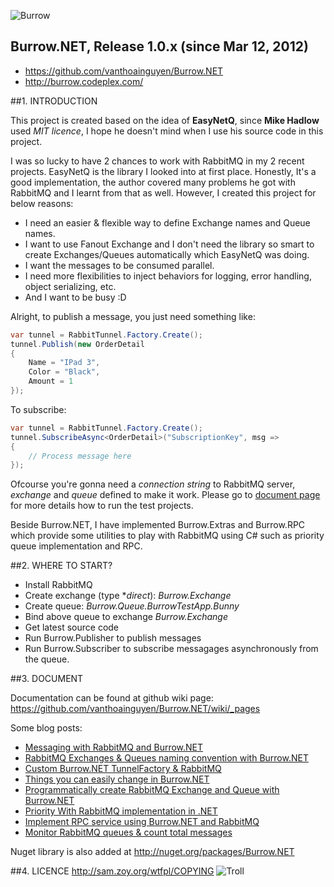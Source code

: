 ![Burrow](http://i43.tinypic.com/66bsw7.png)

Burrow.NET, Release 1.0.x (since Mar 12, 2012)
-----------------------------------------------------------------------
* https://github.com/vanthoainguyen/Burrow.NET    
* http://burrow.codeplex.com/


##1. INTRODUCTION

This project is created based on the idea of **EasyNetQ**, since **Mike Hadlow** used _MIT licence_, I hope he doesn't mind when I use his source code in this project.

I was so lucky to have 2 chances to work with RabbitMQ in my 2 recent projects. EasyNetQ is the library I looked into at first place. Honestly, It's a good implementation, the author covered many problems he got with RabbitMQ and I learnt from that as well. However, I created this project for below reasons:

* I need an easier & flexible way to define Exchange names and Queue names.
* I want to use Fanout Exchange and I don't need the library so smart to create Exchanges/Queues automatically which EasyNetQ was doing.
* I want the messages to be consumed parallel.
* I need more flexibilities to inject behaviors for logging, error handling, object serializing, etc.
* And I want to be busy :D

Alright, to publish a message, you just need something like:

```c#
var tunnel = RabbitTunnel.Factory.Create();
tunnel.Publish(new OrderDetail
{	
    Name = "IPad 3",
    Color = "Black",
    Amount = 1	
});
```

To subscribe:

```c#
var tunnel = RabbitTunnel.Factory.Create();
tunnel.SubscribeAsync<OrderDetail>("SubscriptionKey", msg =>
{
    // Process message here
});
```

Ofcourse you're gonna need a _connection string_ to RabbitMQ server, _exchange_ and _queue_ defined to make it work. Please go to [document page](https://github.com/vanthoainguyen/Burrow.NET/wiki/Get-started-with-Burrow.NET) for more details how to run the test projects.

Beside Burrow.NET, I have implemented Burrow.Extras and Burrow.RPC which provide some utilities to play with RabbitMQ using C# such as priority queue implementation and RPC.

##2. WHERE TO START?

- Install RabbitMQ
- Create exchange (type **direct*): _Burrow.Exchange_
- Create queue: _Burrow.Queue.BurrowTestApp.Bunny_
- Bind above queue to exchange _Burrow.Exchange_
- Get latest source code
- Run Burrow.Publisher to publish messages
- Run Burrow.Subscriber to subscribe messagages asynchronously from the queue.

##3. DOCUMENT

Documentation can be found at github wiki page: https://github.com/vanthoainguyen/Burrow.NET/wiki/_pages    

Some blog posts:

* [Messaging with RabbitMQ and Burrow.NET](http://thoai-nguyen.blogspot.com.au/2012/05/messaging-rabbitmq-and-burrownet.html)
* [RabbitMQ Exchanges & Queues naming convention with Burrow.NET](http://thoai-nguyen.blogspot.com.au/2012/05/rabbitmq-exchange-queue-name-convention.html)
* [Custom Burrow.NET TunnelFactory & RabbitMQ](http://thoai-nguyen.blogspot.com.au/2012/06/custom-burrownet-tunnelfactory-rabbitmq.html)
* [Things you can easily change in Burrow.NET](http://thoai-nguyen.blogspot.com.au/2012/06/things-you-can-change-in-burrownet.html)
* [Programmatically create RabbitMQ Exchange and Queue with Burrow.NET](http://thoai-nguyen.blogspot.com.au/2012/06/programmatically-rabbitmq-exchange.html)
* [Priority With RabbitMQ implementation in .NET](http://thoai-nguyen.blogspot.com.au/2012/07/priority-queue-rabbitmq-burrownet.html)
* [Implement RPC service using Burrow.NET and RabbitMQ](http://thoai-nguyen.blogspot.com.au/2012/10/rpc-with-burrownet-and-rabbitmq.html)
* [Monitor RabbitMQ queues & count total messages](http://thoai-nguyen.blogspot.com.au/2013/07/monitor-rabbitmq-queues-count-message.html)

Nuget library is also added at http://nuget.org/packages/Burrow.NET

##4. LICENCE
http://sam.zoy.org/wtfpl/COPYING 
![Troll](http://i40.tinypic.com/2m4vl2x.jpg) 
